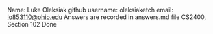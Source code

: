 Name:            Luke Oleksiak
github username: oleksiaketch
email:           lo853110@ohio.edu
Answers are recorded in answers.md file
CS2400, Section 102
Done